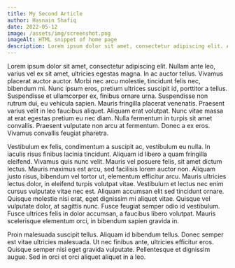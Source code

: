 ```yaml
---
title: My Second Article
author: Hasnain Shafiq
date: 2022-05-12
image: /assets/img/screenshot.png
imageAlt: HTML snippet of home page
description: Lorem ipsum dolor sit amet, consectetur adipiscing elit. Aenean nec turpis sed dolor luctus mattis. Nullam lacus turpis, aliquet id arcu imperdiet, porttitor aliquet odio. Nullam sed nisl venenatis, cursus orci sed, ultricies tortor. Vestibulum mi enim, aliquet vitae egestas sed, finibus quis velit. Maecenas lobortis aliquet justo vitae malesuada.
---
```




Lorem ipsum dolor sit amet, consectetur adipiscing elit. Nullam ante leo, varius vel ex sit amet, ultricies egestas magna. In ac auctor tellus. Vivamus placerat auctor auctor. Morbi nec arcu molestie, tincidunt felis nec, bibendum mi. Nunc ipsum eros, pretium ultrices suscipit id, porttitor a tellus. Suspendisse et ullamcorper ex, finibus ornare urna. Suspendisse non rutrum dui, eu vehicula sapien. Mauris fringilla placerat venenatis. Praesent varius velit in leo faucibus aliquet. Aliquam erat volutpat. Nunc vitae massa at erat egestas pretium eu nec diam. Nulla fermentum in turpis sit amet convallis. Praesent vulputate non arcu at fermentum. Donec a ex eros. Vivamus convallis feugiat pharetra.

Vestibulum ex felis, condimentum a suscipit ac, vestibulum eu nulla. In iaculis risus finibus lacinia tincidunt. Aliquam id libero a quam fringilla eleifend. Vivamus quis nunc velit. Mauris vel posuere felis, sit amet dictum lectus. Mauris maximus est arcu, sed facilisis lorem auctor non. Aliquam justo risus, bibendum vel tortor ut, elementum efficitur arcu. Mauris ultricies lectus dolor, in eleifend turpis volutpat vitae. Vestibulum et lectus nec enim cursus vulputate vitae nec est. Aliquam accumsan elit sed tincidunt ornare. Quisque molestie nisi erat, eget dignissim mi aliquet vitae. Quisque vel vulputate dolor, at sagittis nunc. Fusce feugiat semper odio id vestibulum. Fusce ultrices felis in dolor accumsan, a faucibus libero volutpat. Mauris scelerisque elementum orci, in bibendum sapien gravida in.

Proin malesuada suscipit tellus. Aliquam id bibendum tellus. Donec semper est vitae ultricies malesuada. Ut nec finibus ante, ultricies efficitur eros. Quisque semper nisi eget gravida vulputate. Pellentesque et dignissim augue. Sed in orci et orci aliquet aliquet in a leo. 